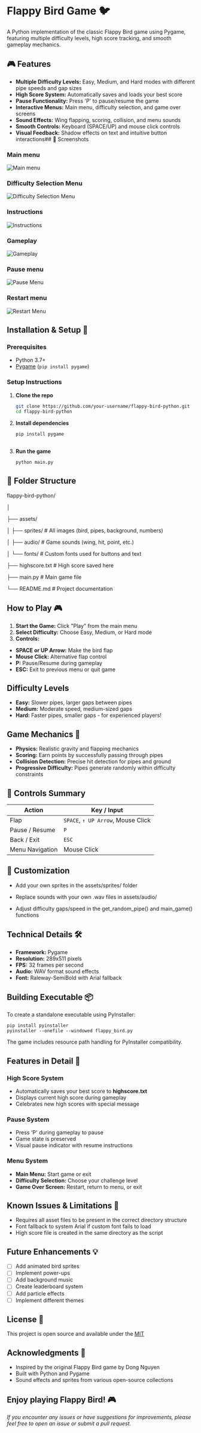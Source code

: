 # Flappy Bird Game 🐦
A Python implementation of the classic Flappy Bird game using Pygame, featuring multiple difficulty levels, high score tracking, and smooth gameplay mechanics.
## 🎮 Features

- **Multiple Difficulty Levels:** Easy, Medium, and Hard modes with different pipe speeds and gap sizes
- **High Score System:** Automatically saves and loads your best score
- **Pause Functionality:** Press 'P' to pause/resume the game
- **Interactive Menus:** Main menu, difficulty selection, and game over screens
- **Sound Effects:** Wing flapping, scoring, collision, and menu sounds
- **Smooth Controls:** Keyboard (SPACE/UP) and mouse click controls
- **Visual Feedback:** Shadow effects on text and intuitive button interactions## 📸 Screenshots

### Main menu
![Main menu](screenshots/mainmenu.png)

### Difficulty Selection Menu
![Difficulty Selection Menu](screenshots/difficulty.png)

### Instructions
![Instructions](screenshots/Instruction.png)

### Gameplay
![Gameplay](screenshots/maingame.png)

### Pause menu
![Pause Menu](screenshots/pause.png)

### Restart menu
![Restart Menu](screenshots/restart.png)

## Installation & Setup 🚀

### Prerequisites
- Python 3.7+
- [Pygame](https://www.pygame.org/) (`pip install pygame`)

### Setup Instructions

1. **Clone the repo**
   ```bash
   git clone https://github.com/your-username/flappy-bird-python.git
   cd flappy-bird-python

2. **Install dependencies**
    ```bash
    pip install pygame
  
3. **Run the game**
    ```bash
    python main.py

## 📁 Folder Structure

flappy-bird-python/

│

├── assets/

│   ├── sprites/         # All images (bird, pipes, background, numbers)

│   ├── audio/           # Game sounds (wing, hit, point, etc.)

│   └── fonts/           # Custom fonts used for buttons and text

├── highscore.txt        # High score saved here

├── main.py            # Main game file

└── README.md            # Project documentation
## How to Play 🎮

1. **Start the Game:** Click "Play" from the main menu
2. **Select Difficulty:** Choose Easy, Medium, or Hard mode
3. **Controls:**

- **SPACE or UP Arrow:** Make the bird flap
- **Mouse Click:** Alternative flap control
- **P:** Pause/Resume during gameplay
- **ESC:** Exit to previous menu or quit game

## Difficulty Levels

- **Easy:** Slower pipes, larger gaps between pipes
- **Medium:** Moderate speed, medium-sized gaps
- **Hard:** Faster pipes, smaller gaps - for experienced players!

## Game Mechanics 🔧

- **Physics:** Realistic gravity and flapping mechanics
- **Scoring:** Earn points by successfully passing through pipes
- **Collision Detection:** Precise hit detection for pipes and ground
- **Progressive Difficulty:** Pipes generate randomly within difficulty constraints

## 🎯 Controls Summary

| **Action**         | **Key / Input**                         |
|--------------------|------------------------------------------|
| Flap               | `SPACE`, `↑ UP Arrow`, Mouse Click       |
| Pause / Resume     | `P`                                      |
| Back / Exit        | `ESC`                                    |
| Menu Navigation    | Mouse Click                              |


## 🎨 Customization
 
- Add your own sprites in the assets/sprites/ folder

- Replace sounds with your own .wav files in assets/audio/

- Adjust difficulty gaps/speed in the get_random_pipe() and main_game() functions

## Technical Details 🛠️

- **Framework:** Pygame
- **Resolution:** 289x511 pixels
- **FPS:** 32 frames per second
- **Audio:** WAV format sound effects
- **Font:** Raleway-SemiBold with Arial fallback

## Building Executable 📦
To create a standalone executable using PyInstaller:
    
    pip install pyinstaller
    pyinstaller --onefile --windowed flappy_bird.py
The game includes resource path handling for PyInstaller compatibility.
## Features in Detail 🎯
### High Score System

- Automatically saves your best score to **highscore.txt**
- Displays current high score during gameplay
- Celebrates new high scores with special message

### Pause System

- Press 'P' during gameplay to pause
- Game state is preserved
- Visual pause indicator with resume instructions

### Menu System

- **Main Menu:** Start game or exit
- **Difficulty Selection:** Choose your challenge level
- **Game Over Screen:** Restart, return to menu, or exit

## Known Issues & Limitations 🐛

- Requires all asset files to be present in the correct directory structure
- Font fallback to system Arial if custom font fails to load
- High score file is created in the same directory as the script


## Future Enhancements 💡

- [ ] Add animated bird sprites
- [ ] Implement power-ups
- [ ] Add background music
- [ ] Create leaderboard system
- [ ] Add particle effects
- [ ] Implement different themes
## License 📜
This project is open source and available under the [MIT](https://choosealicense.com/licenses/mit/)

## Acknowledgments 🙏

- Inspired by the original Flappy Bird game by Dong Nguyen
- Built with Python and Pygame
- Sound effects and sprites from various open-source collections
## Enjoy playing Flappy Bird! 🎮

*If you encounter any issues or have suggestions for improvements, please feel free to open an issue or submit a pull request.*